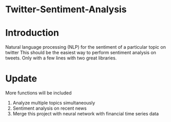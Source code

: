 # Twitter-Sentiment-Analysis

# Introduction
Natural language processing (NLP) for the sentiment of a particular topic on twitter 
This should be the easiest way to perform sentiment analysis on tweets.
Only with a few lines with two great libraries.

# Update
More functions will be included
1. Analyze multiple topics simultaneously 
2. Sentiment analysis on recent news
3. Merge this project with neural network with financial time series data
